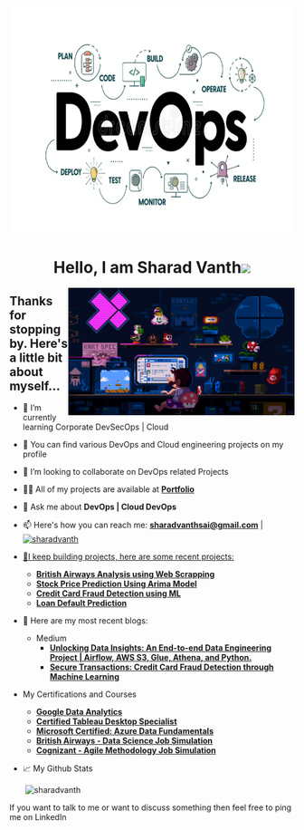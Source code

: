 
<a href="https://surajnemaliga7.wixsite.com/sharadvanth">
  <img src="https://raw.githubusercontent.com/Sharadvanth/Sharadvanth/main/!1.webp" alt="MasterHead" width="1000" height="400">
</a>
<h1 align="center">Hello, I am Sharad Vanth<img src="https://media.giphy.com/media/hvRJCLFzcasrR4ia7z/giphy.gif" width="25px"></h1>

<img align="right" alt="Coding" width="400" src="https://github.com/Sharadvanth/Sharadvanth/blob/main/!2.gif">

## Thanks for stopping by. Here's a little bit about myself...

- 🌱 I’m currently learning Corporate DevSecOps | Cloud 
- 🤘 You can find various DevOps and Cloud engineering projects on my profile
- 👯 I’m looking to collaborate on DevOps related Projects
- 👨‍💻 All of my projects are available at **[Portfolio](https://github.com/sharadvanth)**
- 💬 Ask me about **DevOps | Cloud DevOps**
- 📫 Here's how you can reach me:  **sharadvanthsai@gmail.com** |   <a href="https://linkedin.com/in/sharad-vanth" target="blank"><img align="center" src="https://raw.githubusercontent.com/rahuldkjain/github-profile-readme-generator/master/src/images/icons/Social/linked-in-alt.svg" alt="sharadvanth" height="20" width="30" />
- 🤘I keep building projects, here are some recent projects:
  - **[British Airways Analysis using Web Scrapping](https://github.com/VinayMeesaraganda/Python-Projects/tree/main/British%20Airways%20Analysis%20-%20Web%20Scrapping)**
  - **[Stock Price Prediction Using Arima Model](https://github.com/VinayMeesaraganda/Python-Projects/tree/main/Stock%20Price%20Prediction%20using%20ARIMA)**
  - **[Credit Card Fraud Detection using ML](https://github.com/VinayMeesaraganda/Python-Projects/tree/main/Credit%20card%20Fraud%20Detection)**
  - **[Loan Default Prediction](https://github.com/VinayMeesaraganda/CS668_Capstone_Project)**
- 📝 Here are my most recent blogs:
   - Medium
     - **[Unlocking Data Insights: An End-to-end Data Engineering Project | Airflow, AWS S3, Glue, Athena, and Python.](https://medium.com/@raj.vinay2408/end-to-end-data-engineering-project-using-airflow-and-aws-s3-91fa0cddd31c)**
     - **[Secure Transactions: Credit Card Fraud Detection through Machine Learning](https://medium.com/@raj.vinay2408/secure-transactions-credit-card-fraud-detection-through-machine-learning-388cdc3e13c0)**
- My Certifications and Courses
  - **[Google Data Analytics](https://www.coursera.org/account/accomplishments/professional-cert/G9VZDMJLYPRT)**
  - **[Certified Tableau Desktop Specialist](https://www.credly.com/badges/23abb4fa-922c-419e-adff-eacdf98b3242/public_url)**
  - **[Microsoft Certified: Azure Data Fundamentals](https://www.credly.com/badges/661054d0-a7f8-41fc-8d88-712a9ff91eb7/linked_in?t=rt0uf4)**
  - **[British Airways - Data Science Job Simulation](https://forage-uploads-prod.s3.amazonaws.com/completion-certificates/British%20Airways/NjynCWzGSaWXQCxSX_British%20Airways_ptr9y3XYXj6BMRE3B_1686144179185_completion_certificate.pdf)**
  - **[Cognizant - Agile Methodology Job Simulation](https://forage-uploads-prod.s3.amazonaws.com/completion-certificates/Cognizant/ZZswQd6xGydd758vz_Cognizant_ptr9y3XYXj6BMRE3B_1687536399727_completion_certificate.pdf)**

- 📈 My Github Stats
  <p>&nbsp;<img align="center" src="https://github-readme-stats.vercel.app/api?username=sharadvanth&show_icons=true&locale=en" alt="sharadvanth" /></p>
If you want to talk to me or want to discuss something then feel free to ping me on LinkedIn
  
